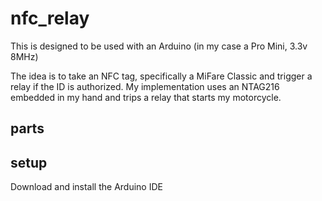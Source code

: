 # nfc_relay
This is designed to be used with an Arduino (in my case a Pro Mini, 3.3v 8MHz)

The idea is to take an NFC tag, specifically a MiFare Classic and trigger a relay if the ID is authorized. My implementation uses an NTAG216 embedded in my hand and trips a relay that starts my motorcycle.

## parts
## setup
Download and install the Arduino IDE
